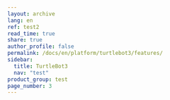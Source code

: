 ```yaml
---
layout: archive
lang: en
ref: test2
read_time: true
share: true
author_profile: false
permalink: /docs/en/platform/turtlebot3/features/
sidebar:
  title: TurtleBot3
  nav: "test"
product_group: test
page_number: 3
---
```

